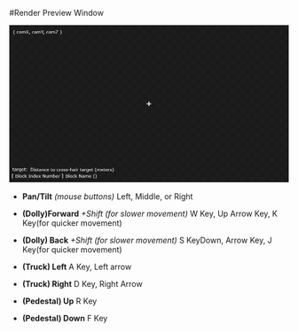 #Render Preview Window

![Render Preview Window Example](Chunky_Render_Preview.png)


* **Pan/Tilt**
_(mouse buttons)_ Left, Middle, or Right

* **(Dolly)Forward**
_+Shift (for slower movement)_ W Key, Up Arrow Key, K Key(for quicker movement)

* **(Dolly) Back**
_+Shift (for slower movement)_ S KeyDown, Arrow Key, J Key(for quicker movement)

* **(Truck) Left**
A Key, Left arrow

* **(Truck) Right**
D Key, Right Arrow

* **(Pedestal) Up**
R Key

* **(Pedestal) Down**
F Key

